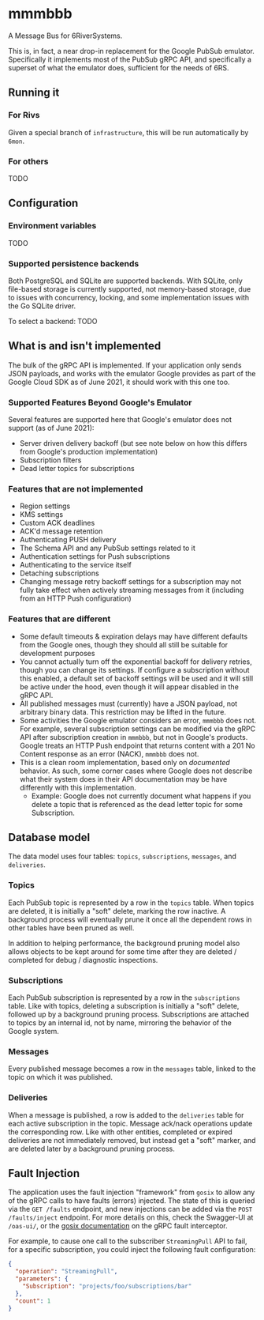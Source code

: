 # mmmbbb

A Message Bus for 6RiverSystems.

This is, in fact, a near drop-in replacement for the Google PubSub emulator.
Specifically it implements most of the PubSub gRPC API, and specifically a
superset of what the emulator does, sufficient for the needs of 6RS.

## Running it

### For Rivs

Given a special branch of `infrastructure`, this will be run automatically by
`6mon`.

### For others

TODO

## Configuration

### Environment variables

TODO

### Supported persistence backends

Both PostgreSQL and SQLite are supported backends. With SQLite, only file-based
storage is currently supported, not memory-based storage, due to issues with
concurrency, locking, and some implementation issues with the Go SQLite driver.

To select a backend: TODO

## What is and isn't implemented

The bulk of the gRPC API is implemented. If your application only sends JSON
payloads, and works with the emulator Google provides as part of the Google
Cloud SDK as of June 2021, it should work with this one too.

### Supported Features Beyond Google's Emulator

Several features are supported here that Google's emulator does not support (as
of June 2021):

- Server driven delivery backoff (but see note below on how this differs from
  Google's production implementation)
- Subscription filters
- Dead letter topics for subscriptions

### Features that are not implemented

- Region settings
- KMS settings
- Custom ACK deadlines
- ACK'd message retention
- Authenticating PUSH delivery
- The Schema API and any PubSub settings related to it
- Authentication settings for Push subscriptions
- Authenticating to the service itself
- Detaching subscriptions
- Changing message retry backoff settings for a subscription may not fully take
  effect when actively streaming messages from it (including from an HTTP Push
  configuration)

### Features that are different

- Some default timeouts & expiration delays may have different defaults from the
  Google ones, though they should all still be suitable for development purposes
- You cannot actually turn off the exponential backoff for delivery retries,
  though you can change its settings. If configure a subscription without this
  enabled, a default set of backoff settings will be used and it will still be
  active under the hood, even though it will appear disabled in the gRPC API.
- All published messages must (currently) have a JSON payload, not arbitrary
  binary data. This restriction may be lifted in the future.
- Some activities the Google emulator considers an error, `mmmbbb` does not. For
  example, several subscription settings can be modified via the gRPC API after
  subscription creation in `mmmbbb`, but not in Google's products. Google treats
  an HTTP Push endpoint that returns content with a 201 No Content response as
  an error (NACK), `mmmbbb` does not.
- This is a clean room implementation, based only on _documented_ behavior. As
  such, some corner cases where Google does not describe what their system does
  in their API documentation may be have differently with this implementation.
  - Example: Google does not currently document what happens if you delete a
    topic that is referenced as the dead letter topic for some Subscription.

## Database model

The data model uses four tables: `topics`, `subscriptions`, `messages`, and
`deliveries`.

### Topics

Each PubSub topic is represented by a row in the `topics` table. When topics are
deleted, it is initially a "soft" delete, marking the row inactive. A background
process will eventually prune it once all the dependent rows in other tables
have been pruned as well.

In addition to helping performance, the background pruning model also allows
objects to be kept around for some time after they are deleted / completed for
debug / diagnostic inspections.

### Subscriptions

Each PubSub subscription is represented by a row in the `subscriptions` table.
Like with topics, deleting a subscription is initially a "soft" delete, followed
up by a background pruning process. Subscriptions are attached to topics by an
internal id, not by name, mirroring the behavior of the Google system.

### Messages

Every published message becomes a row in the `messages` table, linked to the
topic on which it was published.

### Deliveries

When a message is published, a row is added to the `deliveries` table for each
active subscription in the topic. Message ack/nack operations update the
corresponding row. Like with other entities, completed or expired deliveries are
not immediately removed, but instead get a "soft" marker, and are deleted later
by a background pruning process.

## Fault Injection

The application uses the fault injection "framework" from `gosix` to allow any
of the gRPC calls to have faults (errors) injected. The state of this is queried
via the `GET /faults` endpoint, and new injections can be added via the
`POST /faults/inject` endpoint. For more details on this, check the Swagger-UI
at `/oas-ui/`, or the [gosix
documentation](https://github.com/6RiverSystems/gosix/blob/main/docs/faults.md)
on the gRPC fault interceptor.

For example, to cause one call to the subscriber `StreamingPull` API to fail,
for a specific subscription, you could inject the following fault configuration:

```json
{
  "operation": "StreamingPull",
  "parameters": {
    "Subscription": "projects/foo/subscriptions/bar"
  },
  "count": 1
}
```
